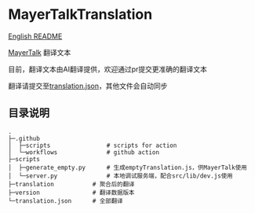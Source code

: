 # MayerTalkTranslation

[English README](README.EN.md)

[MayerTalk](https://github.com/MayerTalk/MayerTalk) 翻译文本

目前，翻译文本由AI翻译提供，欢迎通过pr提交更准确的翻译文本

翻译请提交至[translation.json](translation.json)，其他文件会自动同步

## 目录说明

```text
.
├─.github
│  ├─scripts                # scripts for action
│  └─workflows              # github action
├─scripts
│  ├─generate_empty.py      # 生成emptyTranslation.js，供MayerTalk使用
│  └─server.py              # 本地调试服务端，配合src/lib/dev.js使用
├─translation           # 聚合后的翻译
├─version               # 翻译数据版本
└─translation.json      # 全部翻译
```